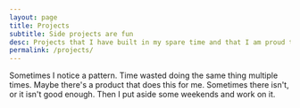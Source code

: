 ```yaml
---
layout: page
title: Projects
subtitle: Side projects are fun
desc: Projects that I have built in my spare time and that I am proud to showcase
permalink: /projects/
---
```


Sometimes I notice a pattern. Time wasted doing the same thing multiple times. Maybe there's a product that does this for me. Sometimes there isn't, or it isn't good enough. Then I put aside some weekends and work on it.

